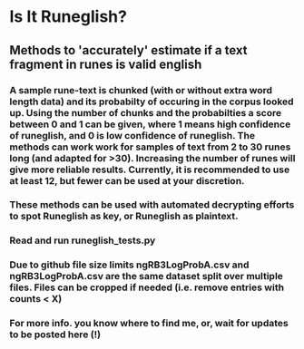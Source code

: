 # Is It Runeglish?

## Methods to 'accurately' estimate if a text fragment in runes is valid english

### A sample rune-text is chunked (with or without extra word length data) and its probabilty of occuring in the corpus looked up. Using the number of chunks and the probabilties a score between 0 and 1 can be given, where 1 means high confidence of runeglish, and 0 is low confidence of runeglish. The methods can work work for samples of text from 2 to 30 runes long (and adapted for >30). Increasing the number of runes will give more reliable results. Currently, it is recommended to use at least 12, but fewer can be used at your discretion.

### These methods can be used with automated decrypting efforts to spot Runeglish as key, or Runeglish as plaintext. 

### Read and run runeglish_tests.py

### Due to github file size limits ngRB3LogProbA.csv and ngRB3LogProbA.csv are the same dataset split over multiple files. Files can be cropped if needed (i.e. remove entries with counts < X) 

### For more info. you know where to find me, or, wait for updates to be posted here (!)